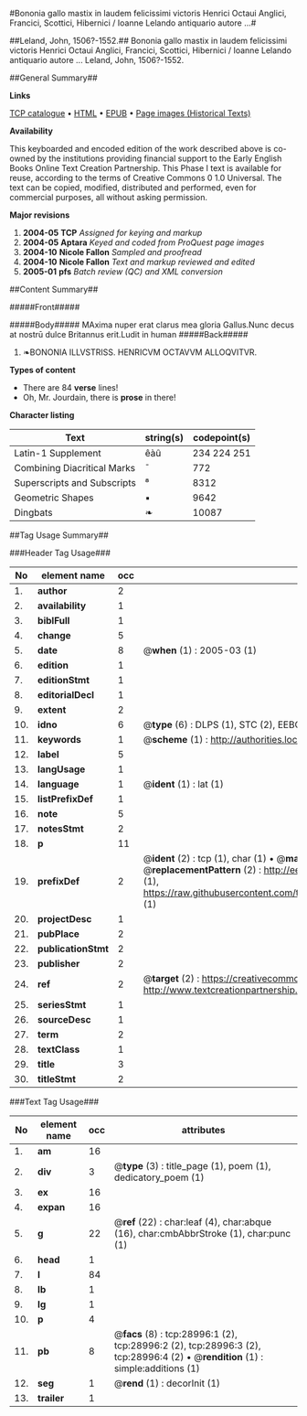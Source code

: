 #Bononia gallo mastix in laudem felicissimi victoris Henrici Octaui Anglici, Francici, Scottici, Hibernici / Ioanne Lelando antiquario autore ...#

##Leland, John, 1506?-1552.##
Bononia gallo mastix in laudem felicissimi victoris Henrici Octaui Anglici, Francici, Scottici, Hibernici / Ioanne Lelando antiquario autore ...
Leland, John, 1506?-1552.

##General Summary##

**Links**

[TCP catalogue](http://www.ota.ox.ac.uk/tcp/)  • 
[HTML](http://tei.it.ox.ac.uk/tcp/Texts-HTML/free/A05/A05296.html)  • 
[EPUB](http://tei.it.ox.ac.uk/tcp/Texts-EPUB/free/A05/A05296.epub) • 
[Page images (Historical Texts)](https://data.historicaltexts.jisc.ac.uk/view?pubId=eebo-34382504e&pageId=eebo-34382504e-28996-1)

**Availability**

This keyboarded and encoded edition of the
	       work described above is co-owned by the institutions
	       providing financial support to the Early English Books
	       Online Text Creation Partnership. This Phase I text is
	       available for reuse, according to the terms of Creative
	       Commons 0 1.0 Universal. The text can be copied,
	       modified, distributed and performed, even for
	       commercial purposes, all without asking permission.

**Major revisions**

1. __2004-05__ __TCP__ *Assigned for keying and markup*
1. __2004-05__ __Aptara__ *Keyed and coded from ProQuest page images*
1. __2004-10__ __Nicole Fallon__ *Sampled and proofread*
1. __2004-10__ __Nicole Fallon__ *Text and markup reviewed and edited*
1. __2005-01__ __pfs__ *Batch review (QC) and XML conversion*

##Content Summary##

#####Front#####

#####Body#####
MAxima nuper erat clarus mea gloria Gallus.Nunc decus at nostrū dulce Britannus erit.Ludit in human
#####Back#####

1. ❧BONONIA ILLVSTRISS. HENRICVM OCTAVVM ALLOQVITVR.

**Types of content**

  * There are 84 **verse** lines!
  * Oh, Mr. Jourdain, there is **prose** in there!

**Character listing**


|Text|string(s)|codepoint(s)|
|---|---|---|
|Latin-1 Supplement|êàû|234 224 251|
|Combining             Diacritical Marks|̄|772|
|Superscripts             and Subscripts|⁸|8312|
|Geometric Shapes|▪|9642|
|Dingbats|❧|10087|

##Tag Usage Summary##

###Header Tag Usage###

|No|element name|occ|attributes|
|---|---|---|---|
|1.|__author__|2||
|2.|__availability__|1||
|3.|__biblFull__|1||
|4.|__change__|5||
|5.|__date__|8| @__when__ (1) : 2005-03 (1)|
|6.|__edition__|1||
|7.|__editionStmt__|1||
|8.|__editorialDecl__|1||
|9.|__extent__|2||
|10.|__idno__|6| @__type__ (6) : DLPS (1), STC (2), EEBO-CITATION (1), OCLC (1), VID (1)|
|11.|__keywords__|1| @__scheme__ (1) : http://authorities.loc.gov/ (1)|
|12.|__label__|5||
|13.|__langUsage__|1||
|14.|__language__|1| @__ident__ (1) : lat (1)|
|15.|__listPrefixDef__|1||
|16.|__note__|5||
|17.|__notesStmt__|2||
|18.|__p__|11||
|19.|__prefixDef__|2| @__ident__ (2) : tcp (1), char (1)  •  @__matchPattern__ (2) : ([0-9\-]+):([0-9IVX]+) (1), (.+) (1)  •  @__replacementPattern__ (2) : http://eebo.chadwyck.com/downloadtiff?vid=$1&page=$2 (1), https://raw.githubusercontent.com/textcreationpartnership/Texts/master/tcpchars.xml#$1 (1)|
|20.|__projectDesc__|1||
|21.|__pubPlace__|2||
|22.|__publicationStmt__|2||
|23.|__publisher__|2||
|24.|__ref__|2| @__target__ (2) : https://creativecommons.org/publicdomain/zero/1.0/ (1), http://www.textcreationpartnership.org/docs/. (1)|
|25.|__seriesStmt__|1||
|26.|__sourceDesc__|1||
|27.|__term__|2||
|28.|__textClass__|1||
|29.|__title__|3||
|30.|__titleStmt__|2||


###Text Tag Usage###

|No|element name|occ|attributes|
|---|---|---|---|
|1.|__am__|16||
|2.|__div__|3| @__type__ (3) : title_page (1), poem (1), dedicatory_poem (1)|
|3.|__ex__|16||
|4.|__expan__|16||
|5.|__g__|22| @__ref__ (22) : char:leaf (4), char:abque (16), char:cmbAbbrStroke (1), char:punc (1)|
|6.|__head__|1||
|7.|__l__|84||
|8.|__lb__|1||
|9.|__lg__|1||
|10.|__p__|4||
|11.|__pb__|8| @__facs__ (8) : tcp:28996:1 (2), tcp:28996:2 (2), tcp:28996:3 (2), tcp:28996:4 (2)  •  @__rendition__ (1) : simple:additions (1)|
|12.|__seg__|1| @__rend__ (1) : decorInit (1)|
|13.|__trailer__|1||
